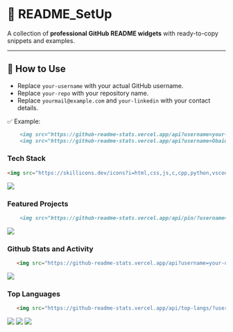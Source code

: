 # 📘 README_SetUp  
A collection of **professional GitHub README widgets** with ready-to-copy snippets and examples.  

---

## 🚀 How to Use  
- Replace `your-username` with your actual GitHub username.  
- Replace `your-repo` with your repository name.  
- Replace `yourmail@example.com` and `your-linkedin` with your contact details.  

✅ Example:
  ```md
      <img src="https://github-readme-stats.vercel.app/api?username=your-username&show_icons=true&theme=radical"/>
      <img src="https://github-readme-stats.vercel.app/api?username=Obaid03&show_icons=true&theme=radical"/>
  ```
### Tech Stack
  ``` md
  <img src="https://skillicons.dev/icons?i=html,css,js,c,cpp,python,vscode" />
  ```

<img src="https://skillicons.dev/icons?i=html,css,js,c,cpp,python"/>

### Featured Projects
```md
    <img src="https://github-readme-stats.vercel.app/api/pin/?username=your-username&repo=your-repo-Name&theme=tokyonight"/>
 ```
<img src="https://github-readme-stats.vercel.app/api/pin/?username=Obaid03&repo=PF_RocketGame&theme=tokyonight"/>

### Github Stats and Activity
 ```md
    <img src="https://github-readme-stats.vercel.app/api?username=your-username&show_icons=true&theme=highcontrast"/>
 ```
<img src="https://github-readme-stats.vercel.app/api?username=Obaid03&show_icons=true&theme=highcontrast" />

### Top Languages
 ```md
    <img src="https://github-readme-stats.vercel.app/api/top-langs/?username=your-username&layout=compact&theme=merko"/>
 ```
<img src="https://github-readme-stats.vercel.app/api/top-langs/?username=Obaid03&theme=merko"/>

<img src="https://github-readme-activity-graph.vercel.app/graph?username=Obaid03&theme=react-dark"/>

<img src="https://komarev.com/ghpvc/?username=Obaid03&label=Profile%20views&color=0e75b6&style=flat"/>







































